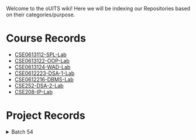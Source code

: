 Welcome to the oUITS wiki! Here we will be indexing our Repositories based on their categories/purpose.

# Course Records
- [CSE0613112-SPL-Lab](https://github.com/oU1TS/CSE0613112-SPL-Lab)
- [CSE0613122-OOP-Lab](https://github.com/oU1TS/CSE0613122-OOP-Lab)
- [CSE0613124-WAD-Lab](https://github.com/oU1TS/CSE0613124-WAD-Lab)
- [CSE0612223-DSA-1-Lab](https://github.com/oU1TS/CSE0612223-DSA-1-Lab)
- [CSE0612216-DBMS-Lab](https://github.com/oU1TS/CSE0612216-DBMS-Lab)
- [CSE252-DSA-2-Lab](https://github.com/oU1TS/CSE252-DSA-2-Lab)
- [CSE208-IP-Lab](https://github.com/oU1TS/CSE208-IP-Lab)

# Project Records

<details>
  <summary>Batch 54</summary>

<details>
    <summary>0432320005101064</summary>

    
        CSE208-IP-Lab: [Project](https://github.com/shoytanbaba99/The-Begging-From-The-Beginning) | [Mod](https://github.com/cristal-node/The-Begging-From-The-Beginning) &rarr; [Website](https://begging.cristal-node.workers.dev/welcome.html) |
      

      &nbsp;

    

  </details>

</details>